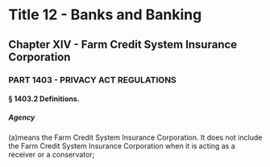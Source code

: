 
# Title 12 - Banks and Banking
## Chapter XIV - Farm Credit System Insurance Corporation
### PART 1403 - PRIVACY ACT REGULATIONS
#### § 1403.2 Definitions.
##### Agency

(a)means the Farm Credit System Insurance Corporation. It does not include the Farm Credit System Insurance Corporation when it is acting as a receiver or a conservator;
